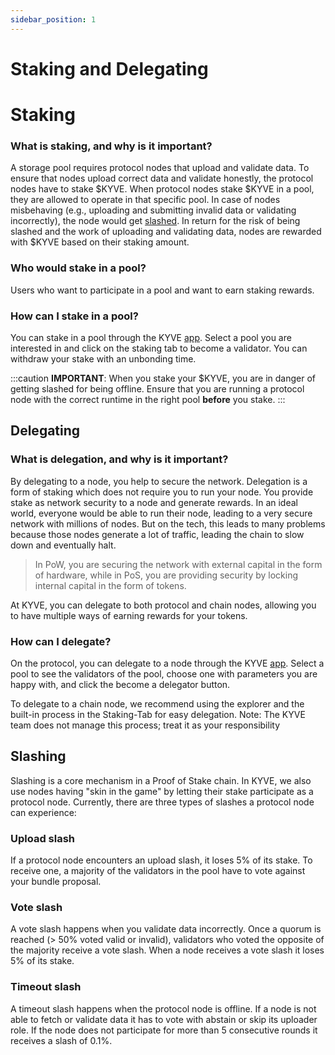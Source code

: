 ```yaml
---
sidebar_position: 1
---
```


# Staking and Delegating

# Staking

### What is staking, and why is it important?

A storage pool requires protocol nodes that upload and validate data. To ensure that nodes upload correct data
and validate honestly, the protocol nodes have to stake $KYVE. When protocol nodes stake $KYVE in a pool, they are
allowed to operate in that specific pool. In case of nodes misbehaving (e.g., uploading and submitting invalid data or
validating incorrectly), the node would get [slashed](/basics/slashing.md). In return for the risk of being slashed and
the work of uploading and validating data, nodes are rewarded with $KYVE based on their staking amount.

### Who would stake in a pool?

Users who want to participate in a pool and want to earn staking rewards.

### How can I stake in a pool?

You can stake in a pool through the KYVE [app](https://app.kyve.network). Select a pool you are interested in and click
on the staking tab to become a validator. You can withdraw your stake with an unbonding time.

:::caution
**IMPORTANT**: When you stake your $KYVE, you are in danger of getting slashed for being offline. Ensure that you are
running a protocol node with the correct runtime in the right pool **before** you stake.
:::

## Delegating

### What is delegation, and why is it important?

By delegating to a node, you help to secure the network. Delegation is a form of staking which does not require you to
run your node. You provide stake as network security to a node and generate rewards. In an ideal world, everyone would
be able to run their node, leading to a very secure network with millions of nodes. But on the tech, this leads to many
problems because those nodes generate a lot of traffic, leading the chain to slow down and eventually halt.

> In PoW, you are securing the network with external capital in the form of hardware, while in
> PoS, you are providing security by locking internal capital in the form of tokens.

At KYVE, you can delegate to both protocol and chain nodes, allowing you to have multiple ways of earning rewards for
your tokens.

### How can I delegate?

On the protocol, you can delegate to a node through the KYVE [app](https://app.kyve.network). Select a pool to see the
validators of the pool, choose one with parameters you are happy with, and click the become a delegator button.

To delegate to a chain node, we recommend using the explorer and the built-in process in the Staking-Tab for easy
delegation. Note: The KYVE team does not manage this process; treat it as your responsibility

## Slashing

Slashing is a core mechanism in a Proof of Stake chain. In KYVE, we also use nodes having "skin in the game" by letting
their stake participate as a protocol node. Currently, there are three types of slashes a protocol node can experience:

### Upload slash

If a protocol node encounters an upload slash, it loses 5% of its stake. To receive one, a majority of the validators in
the pool have to vote against your bundle proposal.

### Vote slash

A vote slash happens when you validate data incorrectly. Once a quorum is reached (> 50% voted valid or invalid),
validators who voted the opposite of the majority receive a vote slash. When a node receives a vote slash
it loses 5% of its stake.

### Timeout slash

A timeout slash happens when the protocol node is offline.
If a node is not able to fetch or validate data it has to vote with abstain
or skip its uploader role. If the node does not participate for more than 5
consecutive rounds it receives a slash of 0.1%.
